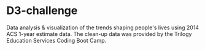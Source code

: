 # D3-challenge
Data analysis &amp; visualization of the trends shaping people's lives using 2014 ACS 1-year estimate data. The clean-up data was provided by the Trilogy Education Services Coding Boot Camp.

